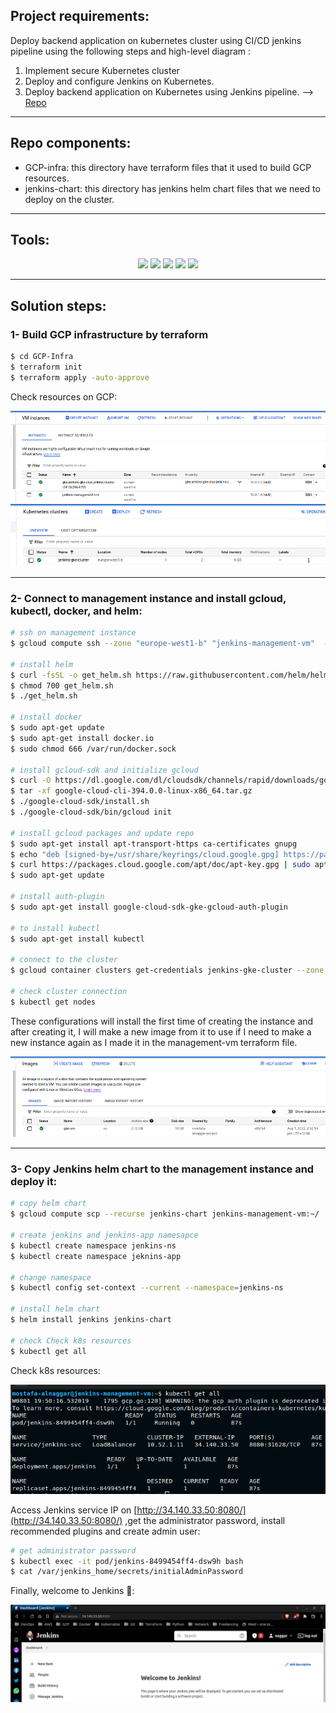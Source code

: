 ## Project requirements:
Deploy backend application on kubernetes cluster using CI/CD
jenkins pipeline using the following steps and high-level
diagram :
1. Implement secure Kubernetes cluster
2. Deploy and configure Jenkins on Kubernetes.
3. Deploy backend application on Kubernetes using Jenkins pipeline. --> [Repo](https://github.com/MostafaAlnaggar3/CI-CD-Pipeline-nodejs-app)
---
## Repo components:

- GCP-infra: this directory have terraform files that it used to build GCP resources.
- jenkins-chart: this directory has jenkins helm chart files that we need to deploy on the cluster.

---

## Tools:

<p align="center">
<img src="https://www.vectorlogo.zone/logos/terraformio/terraformio-icon.svg"/>
<img src="https://www.vectorlogo.zone/logos/google_cloud/google_cloud-ar21.svg"/>
<img src="https://www.vectorlogo.zone/logos/kubernetes/kubernetes-ar21.svg"/>
<img src="https://www.vectorlogo.zone/logos/helmsh/helmsh-ar21.svg"/>
<img src="https://www.vectorlogo.zone/logos/jenkins/jenkins-icon.svg"/>
</p>

---

## Solution steps:

### 1- Build GCP infrastructure by terraform

```bash
$ cd GCP-Infra
$ terraform init
$ terraform apply -auto-approve
```

Check resources on GCP:

<img src="images/Untitled.png"/>
<img src="images/Untitled 1.png"/>

---

### 2- Connect to management instance and install gcloud, kubectl, docker, and helm:

```bash
# ssh on management instance
$ gcloud compute ssh --zone "europe-west1-b" "jenkins-management-vm"  --tunnel-through-iap --project "mostafa-alnaggar-project"

# install helm
$ curl -fsSL -o get_helm.sh https://raw.githubusercontent.com/helm/helm/main/scripts/get-helm-3
$ chmod 700 get_helm.sh
$ ./get_helm.sh

# install docker
$ sudo apt-get update
$ sudo apt-get install docker.io
$ sudo chmod 666 /var/run/docker.sock

# install gcloud-sdk and initialize gcloud
$ curl -O https://dl.google.com/dl/cloudsdk/channels/rapid/downloads/google-cloud-cli-394.0.0-linux-x86_64.tar.gz
$ tar -xf google-cloud-cli-394.0.0-linux-x86_64.tar.gz
$ ./google-cloud-sdk/install.sh
$ ./google-cloud-sdk/bin/gcloud init

# install gcloud packages and update repo
$ sudo apt-get install apt-transport-https ca-certificates gnupg
$ echo "deb [signed-by=/usr/share/keyrings/cloud.google.gpg] https://packages.cloud.google.com/apt cloud-sdk main" | sudo tee -a /etc/apt/sources.list.d/google-cloud-sdk.list
$ curl https://packages.cloud.google.com/apt/doc/apt-key.gpg | sudo apt-key --keyring /usr/share/keyrings/cloud.google.gpg add -
$ sudo apt-get update

# install auth-plugin
$ sudo apt-get install google-cloud-sdk-gke-gcloud-auth-plugin

# to install kubectl
$ sudo apt-get install kubectl

# connect to the cluster
$ gcloud container clusters get-credentials jenkins-gke-cluster --zone europe-west1-b --project mostafa-alnaggar-project

# check cluster connection 
$ kubectl get nodes
```

These configurations will install the first time of creating the instance and after creating it, I will make a new image from it to use if I need to make a new instance again as I made it in the management-vm terraform file.

<img src="images/Untitled 2.png"/>

---

### 3-  Copy Jenkins helm chart to the management instance and deploy it:

```bash
# copy helm chart
$ gcloud compute scp --recurse jenkins-chart jenkins-management-vm:~/

# create jenkins and jenkins-app namesapce
$ kubectl create namespace jenkins-ns
$ kubectl create namespace jeknins-app

# change namespace
$ kubectl config set-context --current --namespace=jenkins-ns

# install helm chart
$ helm install jenkins jenkins-chart

# check Check k8s resources
$ kubectl get all

```

Check k8s resources:

<img src="images/Untitled 3.png"/>


Access Jenkins service IP on [http://34.140.33.50:8080/](http://34.140.33.50:8080/) ,get the administrator password, install recommended plugins and create admin user:

```bash
# get administrator password
$ kubectl exec -it pod/jenkins-8499454ff4-dsw9h bash
$ cat /var/jenkins_home/secrets/initialAdminPassword
```

Finally, welcome to Jenkins 🥳:

<img src="images/Untitled 4.png"/>

